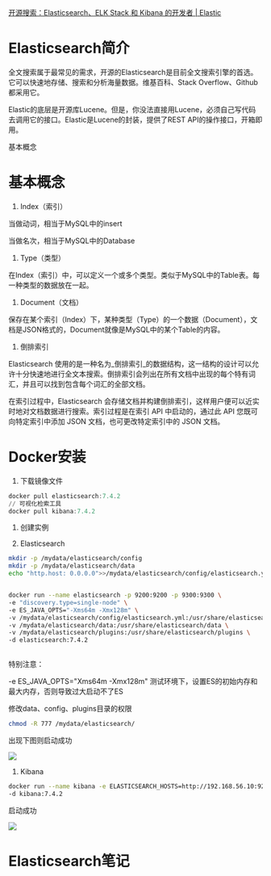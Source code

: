 [开源搜索：Elasticsearch、ELK Stack 和 Kibana 的开发者 | Elastic](https://www.elastic.co/cn/)

# Elasticsearch简介

全文搜索属于最常见的需求，开源的Elasticsearch是目前全文搜索引擎的首选。它可以快速地存储、搜索和分析海量数据。维基百科、Stack Overflow、Github都采用它。

Elastic的底层是开源库Lucene。但是，你没法直接用Lucene，必须自己写代码去调用它的接口。Elastic是Lucene的封装，提供了REST API的操作接口，开箱即用。

基本概念

# 基本概念

1. Index（索引）

当做动词，相当于MySQL中的insert

当做名次，相当于MySQL中的Database

1. Type（类型）

在Index（索引）中，可以定义一个或多个类型。类似于MySQL中的Table表。每一种类型的数据放在一起。

1. Document（文档）

保存在某个索引（Index）下，某种类型（Type）的一个数据（Document），文档是JSON格式的，Document就像是MySQL中的某个Table的内容。

1. 倒排索引

Elasticsearch 使用的是一种名为_倒排索引_的数据结构，这一结构的设计可以允许十分快速地进行全文本搜索。倒排索引会列出在所有文档中出现的每个特有词汇，并且可以找到包含每个词汇的全部文档。

在索引过程中，Elasticsearch 会存储文档并构建倒排索引，这样用户便可以近实时地对文档数据进行搜索。索引过程是在索引 API 中启动的，通过此 API 您既可向特定索引中添加 JSON 文档，也可更改特定索引中的 JSON 文档。

# Docker安装

1. 下载镜像文件

```PowerShell
docker pull elasticsearch:7.4.2
// 可视化检索工具
docker pull kibana:7.4.2 
```

1. 创建实例

1. Elasticsearch

```Bash
mkdir -p /mydata/elasticsearch/config
mkdir -p /mydata/elasticsearch/data
echo "http.host: 0.0.0.0">>/mydata/elasticsearch/config/elasticsearch.yml 


docker run --name elasticsearch -p 9200:9200 -p 9300:9300 \
-e "discovery.type=single-node" \
-e ES_JAVA_OPTS="-Xms64m -Xmx128m" \
-v /mydata/elasticsearch/config/elasticsearch.yml:/usr/share/elasticsearch/config/elasticsearch.yml \
-v /mydata/elasticsearch/data:/usr/share/elasticsearch/data \
-v /mydata/elasticsearch/plugins:/usr/share/elasticsearch/plugins \
-d elasticsearch:7.4.2 
 


```

特别注意：

-e ES_JAVA_OPTS="Xms64m -Xmx128m" 测试环境下，设置ES的初始内存和最大内存，否则导致过大启动不了ES

修改data、config、plugins目录的权限

```Bash
chmod -R 777 /mydata/elasticsearch/ 
```

出现下图则启动成功

![](https://secure-static.wolai.com/static/wDUEmzgSfJVD3ewa8oHSkW/image.png)

1. Kibana

```Bash
docker run --name kibana -e ELASTICSEARCH_HOSTS=http://192.168.56.10:9200 -p 5601:5601 \
-d kibana:7.4.2 
```

启动成功

![](https://secure-static.wolai.com/static/8eucSoW5RLJ5v9NaH8Em26/image.png)

# Elasticsearch笔记
